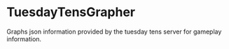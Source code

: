 # TuesdayTensGrapher
Graphs json information provided by the tuesday tens server for gameplay information.

